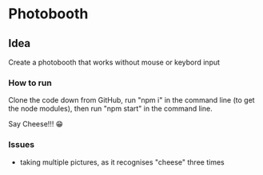 # Photobooth

## Idea

Create a photobooth that works without mouse or keybord input

### How to run

Clone the code down from GitHub, run "npm i" in the command line (to get the node modules), then run "npm start" in the command line.

Say Cheese!!! 😁

### Issues

- taking multiple pictures, as it recognises "cheese" three times